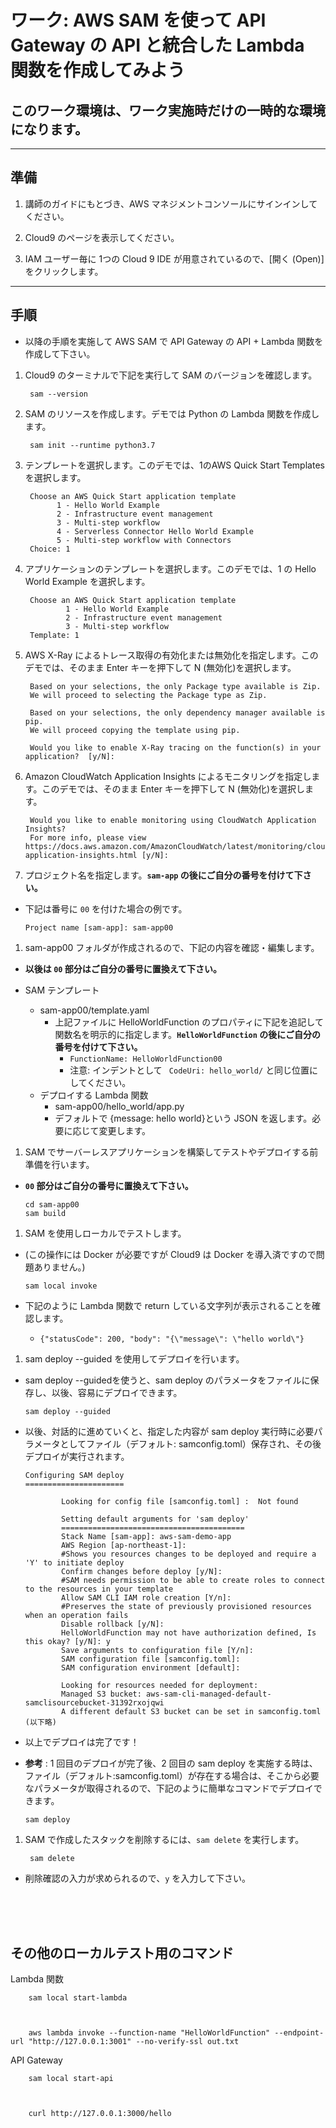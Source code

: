 # ワーク: AWS SAM を使って API Gateway の API と統合した Lambda 関数を作成してみよう

## このワーク環境は、ワーク実施時だけの一時的な環境になります。

---

## 準備

1. 講師のガイドにもとづき、AWS マネジメントコンソールにサインインしてください。

2. Cloud9 のページを表示してください。

3. IAM ユーザー毎に 1つの Cloud 9 IDE が用意されているので、[開く (Open)] をクリックします。

---

## 手順
* 以降の手順を実施して AWS SAM で API Gateway の API + Lambda 関数を作成して下さい。
      
1. Cloud9 のターミナルで下記を実行して SAM のバージョンを確認します。

        
        sam --version
        

1. SAM のリソースを作成します。デモでは Python の Lambda 関数を作成します。

        
        sam init --runtime python3.7
        

1. テンプレートを選択します。このデモでは、1のAWS Quick Start Templatesを選択します。

        
        Choose an AWS Quick Start application template
              1 - Hello World Example
              2 - Infrastructure event management
              3 - Multi-step workflow
              4 - Serverless Connector Hello World Example
              5 - Multi-step workflow with Connectors
        Choice: 1
        

1. アプリケーションのテンプレートを選択します。このデモでは、1 の Hello World Example を選択します。

        
        Choose an AWS Quick Start application template
                1 - Hello World Example
                2 - Infrastructure event management
                3 - Multi-step workflow
        Template: 1
        

1. AWS X-Ray によるトレース取得の有効化または無効化を指定します。このデモでは、そのまま Enter キーを押下して N (無効化)を選択します。

        
        Based on your selections, the only Package type available is Zip.
        We will proceed to selecting the Package type as Zip.

        Based on your selections, the only dependency manager available is pip.
        We will proceed copying the template using pip.

        Would you like to enable X-Ray tracing on the function(s) in your application?  [y/N]: 

1. Amazon CloudWatch Application Insights によるモニタリングを指定します。このデモでは、そのまま Enter キーを押下して N (無効化)を選択します。  

        Would you like to enable monitoring using CloudWatch Application Insights?
        For more info, please view https://docs.aws.amazon.com/AmazonCloudWatch/latest/monitoring/cloudwatch-application-insights.html [y/N]: 

1. プロジェクト名を指定します。**`sam-app` の後にご自分の番号を付けて下さい。**
  - 下記は番号に `00` を付けた場合の例です。

        
        Project name [sam-app]: sam-app00
        
1. sam-app00 フォルダが作成されるので、下記の内容を確認・編集します。
  - **以後は `00` 部分はご自分の番号に置換えて下さい。**

  - SAM テンプレート
    - sam-app00/template.yaml 
      - 上記ファイルに HelloWorldFunction のプロパティに下記を追記して関数名を明示的に指定します。**`HelloWorldFunction` の後にご自分の番号を付けて下さい。**
        -  `FunctionName: HelloWorldFunction00`
        - 注意: インデントとして ` CodeUri: hello_world/` と同じ位置にしてください。
    - デプロイする Lambda 関数
      - sam-app00/hello_world/app.py
      - デフォルトで {message: hello world}という JSON を返します。必要に応じて変更します。　

1. SAM でサーバーレスアプリケーションを構築してテストやデプロイする前準備を行います。
  - **`00` 部分はご自分の番号に置換えて下さい。**
        
        cd sam-app00
        sam build
        

1. SAM を使用しローカルでテストします。
  - (この操作には Docker が必要ですが Cloud9 は Docker を導入済ですので問題ありません。)

        
        sam local invoke 
        
  - 下記のように Lambda 関数で return している文字列が表示されることを確認します。
    - `{"statusCode": 200, "body": "{\"message\": \"hello world\"}`

1. sam deploy --guided を使用してデプロイを行います。
  - sam deploy --guidedを使うと、sam deploy のパラメータをファイルに保存し、以後、容易にデプロイできます。
        
        sam deploy --guided
        

  - 以後、対話的に進めていくと、指定した内容が sam deploy 実行時に必要パラメータとしてファイル（デフォルト: samconfig.toml）保存され、その後デプロイが実行されます。

        
        Configuring SAM deploy
        ======================

                Looking for config file [samconfig.toml] :  Not found

                Setting default arguments for 'sam deploy'
                =========================================
                Stack Name [sam-app]: aws-sam-demo-app
                AWS Region [ap-northeast-1]: 
                #Shows you resources changes to be deployed and require a 'Y' to initiate deploy
                Confirm changes before deploy [y/N]: 
                #SAM needs permission to be able to create roles to connect to the resources in your template
                Allow SAM CLI IAM role creation [Y/n]: 
                #Preserves the state of previously provisioned resources when an operation fails
                Disable rollback [y/N]: 
                HelloWorldFunction may not have authorization defined, Is this okay? [y/N]: y
                Save arguments to configuration file [Y/n]: 
                SAM configuration file [samconfig.toml]: 
                SAM configuration environment [default]: 

                Looking for resources needed for deployment:
                Managed S3 bucket: aws-sam-cli-managed-default-samclisourcebucket-31392rxojqwi
                A different default S3 bucket can be set in samconfig.toml
        (以下略)
        
  - 以上でデプロイは完了です！

  - **参考** : 1 回目のデプロイが完了後、2 回目の sam deploy を実施する時は、ファイル（デフォルト:samconfig.toml）が存在する場合は、そこから必要なパラメータが取得されるので、下記のように簡単なコマンドでデプロイできます。

        
        sam deploy 
        
1. SAM で作成したスタックを削除するには、`sam delete` を実行します。

        
        sam delete

  - 削除確認の入力が求められるので、`y` を入力して下さい。 
 <br />
 <br />
 <br />


## その他のローカルテスト用のコマンド 

Lambda 関数
        
        sam local start-lambda
        

        
        aws lambda invoke --function-name "HelloWorldFunction" --endpoint-url "http://127.0.0.1:3001" --no-verify-ssl out.txt
        

API Gateway
        
        sam local start-api
        

        
        curl http://127.0.0.1:3000/hello
        





